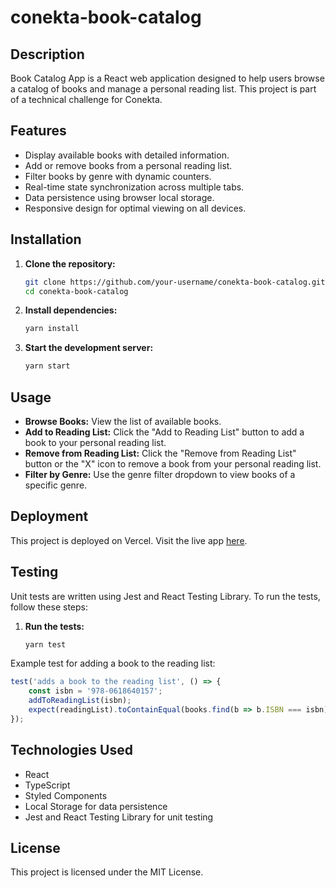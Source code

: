 # conekta-book-catalog

## Description

Book Catalog App is a React web application designed to help users browse a catalog of books and manage a personal reading list. This project is part of a technical challenge for Conekta.

## Features

- Display available books with detailed information.
- Add or remove books from a personal reading list.
- Filter books by genre with dynamic counters.
- Real-time state synchronization across multiple tabs.
- Data persistence using browser local storage.
- Responsive design for optimal viewing on all devices.

## Installation

1. **Clone the repository:**
    ```bash
    git clone https://github.com/your-username/conekta-book-catalog.git
    cd conekta-book-catalog
    ```

2. **Install dependencies:**
    ```bash
    yarn install
    ```

3. **Start the development server:**
    ```bash
    yarn start
    ```

## Usage

- **Browse Books:** View the list of available books.
- **Add to Reading List:** Click the "Add to Reading List" button to add a book to your personal reading list.
- **Remove from Reading List:** Click the "Remove from Reading List" button or the "X" icon to remove a book from your personal reading list.
- **Filter by Genre:** Use the genre filter dropdown to view books of a specific genre.

## Deployment

This project is deployed on Vercel. Visit the live app [here](https://conekta-book-catalog.vercel.app).

## Testing

Unit tests are written using Jest and React Testing Library. To run the tests, follow these steps:

1. **Run the tests:**
    ```bash
    yarn test
    ```

Example test for adding a book to the reading list:

```javascript
test('adds a book to the reading list', () => {
    const isbn = '978-0618640157';
    addToReadingList(isbn);
    expect(readingList).toContainEqual(books.find(b => b.ISBN === isbn));
});
```

## Technologies Used

- React
- TypeScript
- Styled Components
- Local Storage for data persistence
- Jest and React Testing Library for unit testing

## License

This project is licensed under the MIT License.